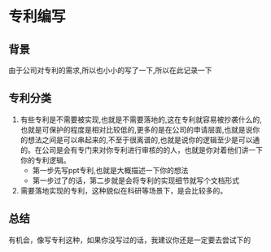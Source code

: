 # 专利编写

## 背景

由于公司对专利的需求,所以也小小的写了一下,所以在此记录一下

## 专利分类

1. 有些专利是不需要被实现,也就是不需要落地的,这在专利就容易被抄袭什么的,也就是可保护的程度是相对比较低的,更多的是在公司的申请层面,也就是说你的想法之间是可以串起来的,不至于很离谱的,也就是说你的逻辑至少是可以通的。在公司是会有专门来对你专利进行审核的的人，也就是你对着他们讲一下你的专利逻辑。
   - 第一步先写ppt专利,也就是大概描述一下你的想法
   - 第一步过了的话，第二步就是会将专利的实现细节就写个文档形式
2.  需要落地实现的专利，这种貌似在科研等场景下，是会比较多的。

## 总结

有机会，像写专利这种，如果你没写过的话，我建议你还是一定要去尝试下的